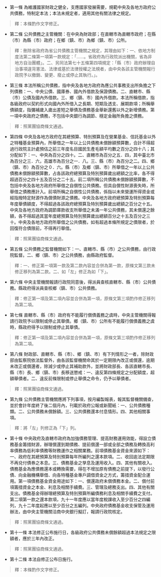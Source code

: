 * 第一條 為維護國家財政之健全，支應國家發展需要，規範中央及各地方政府公共債務，特制定本法；本法未規定者，適用其他有關法律之規定。

> 釋：本條酌作文字修正。

* 第二條 公共債務之主管機關：在中央為財政部；在直轄市為直轄市政府；在縣（市）為縣（市）政府；在鄉（鎮、市）為鄉（鎮、市）公所。

> 釋：刪除省政府為省公共債務主管機關之規定，其理由如下：一、依地方制度法第二條第一項第一款規定：「……。省政府為行政院派出機關，省為非地方自治團體」。二、另同法第七十五條第四項規定：「縣（巿）政府辦理自治事項違背憲法、法律或基於法律授權之法規者，由中央各該主管機關報行政院予以撤銷、變更、廢止或停止其執行。」。

* 第三條 本法所稱公共債務，指中央及各地方政府為應公共事務支出所負擔之下列債務：一、中央公債、國庫券、國內外借款及保證債務。二、直轄市、縣（市）公債及國內外借款。三、鄉（鎮、市）國內外借款。本法所稱借款，指各級政府以契約形式向國內外所借入之長期、短期及透支、展期款項；所稱舉債額度，指彌補歲入歲出差短之舉債及債務基金舉新還舊以外之新增債務。第一項中央政府之債務，不包括中央銀行為調節、穩定金融所負擔之債務。

> 釋：照黨團協商條文通過。

* 第四條 中央及各地方政府在其總預算、特別預算及在營業基金、信託基金以外之特種基金預算內，所舉借之一年以上公共債務未償餘額預算數，合計不得超過行政院主計處預估之前三年度名目國民生產毛額平均數之百分之四十八；其分配如下：一、中央為百分之四十。二、直轄市為百分之五．四，其中臺北市為百分之三．六，高雄市為百分之一．八。三、縣（市）為百分之二。四、鄉（鎮、市）為百分之０．六。縣（市）及鄉（鎮、市）所舉借之一年以上公共債務未償餘額預算數，占各該政府總預算及特別預算歲出總額之比率，各不得超過百分之四十五及百分之二十五。前二項所稱公共債務未償餘額預算數，不包括中央及各地方政府所舉借之自償性公共債務。但具自償性財源喪失時，所舉借之債務應計入。前項所稱之自償性公共債務，係指以未來營運所得資金或經指撥特定財源作為償債財源之債務。中央及各地方政府總預算及特別預算每年度舉債額度，不得超過各該政府總預算及特別預算歲出總額之百分之十五。中央及各地方政府為調節庫款收支所舉借之未滿一年公共債務，其未償還之餘額，各不得超過其當年度總預算及特別預算歲出總額百分之十五及百分之三十。中央及各地方政府所舉借之公共債務，如有超過本條所規定之債限者，於回復符合債限前，不得再行舉借。

> 釋：照黨團協商條文通過。

* 第五條 公共債務之監督機關如下：一、直轄市、縣（市）之公共債務，由行政院監督。二、鄉（鎮、市）之公共債務，由縣政府監督。

> 釋：一、修正第一項第一款及第二款內容並合併為第一款，原條文第三款未修正移列為第二款。二、如「左」修正為如「下」。

* 第六條 中央主管機關報請行政院同意後，得派員查核直轄市、縣（市）公共債務。縣政府得派員查核鄉（鎮、市）公共債務。

> 釋：修正第一項及第二項內容並合併為第一項，原條文第三項酌作修正移列為第二項。

* 第七條 直轄市、縣（市）政府有不能履行償債義務之虞時，中央主管機關得報請行政院予以限制或停止其舉債。鄉（鎮、市）公所有不能履行償債義務之虞時，縣政府得予以限制或停止其舉債。

> 釋：修正第一項及第二項內容並合併為第一項，原條文第三項酌作修正移列為第二項。

* 第八條 財政部、直轄市、縣（市）、鄉（鎮、市）有下列情形之一者，除財政部由監察院依法監督外，由各該監督機關命其於一定期限內改正或償還，逾期未改正或償還者，除減少或停止其補助款外，並將財政部長、各該直轄市長、縣（市）長、鄉（鎮、市）長移送懲戒：一、違反第四條規定之分配額度，超額舉債者。二、違反前條限制或停止舉債之命令，仍予以舉債者。

> 釋：照黨團協商條文通過。

* 第九條 公共債務主管機關應將下列事項，按月編製報表，報其監督機關備查，並於會計年度終了後二個月內，刊載於政府公報或新聞紙：一、公共債務種類。二、公共債務未償餘額。三、公共債務還本付息情形。四、其他相關事項。

> 釋：將「左」列修正為「下」列。

* 第十條 中央政府及直轄市政府為加強債務管理、提高財務運用效能，得設立債務基金籌措財源，辦理償還到期債務、提前償還一部或全部之債務及轉換高利率債務為低利率債務等財務運作之相關業務。前項債務基金資金來源如下：一、政府在其總預算及特別預算每年所編列之還本款項。二、收回逾法定期限不再兌付債券之本息。三、債務基金之孳息及運用收入。四、其他有關收入。債務基金為應債務還本或轉換需要，得在不增加原有債務之前提下，以發行公債、向金融機構舉借、向各特種基金專戶調借資金之方式，籌措資金配合運用。第一項債務基金資金用途如下：一、償還政府未償債務本金。二、償付前項籌措資金之本金、利息及相關手續費。三、管理及總務支出。四、其他有關支出。債務基金得辦理總預算及特別預算所編債務利息及相關手續費之支付。第二項第一款之還本款項，九十一年度應以當年度稅課收入至少百分之四編列，九十二年度起應以至少百分之五編列。中央政府債務基金收支保管及運用辦法，由中央主管機關洽商中央銀行擬訂，報請行政院核定。

> 釋：照黨團協商條文通過。

* 第十一條 本法修正公布施行日，各級政府公共債務未償餘額超過本法規定之限額者，應於三年內改正。

> 釋：照黨團協商條文通過。

* 第十二條 本法自修正公布日施行。

> 釋：本條酌作文字修正。

